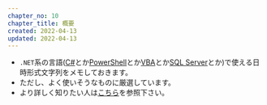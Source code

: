 ```yaml
---
chapter_no: 10
chapter_title: 概要
created: 2022-04-13
updated: 2022-04-13
---
```

- `.NET`系の言語([C#]({{link_to_it_csharp}})とか[PowerShell]({{link_to_it_powershell}})とか[VBA]({{link_to_it_vba}})とか[SQL Server]({{link_to_it_sqlserver}})とか)で使える日時形式文字列をメモしておきます。
- ただし、よく使いそうなものに厳選しています。
- より詳しく知りたい人は[こちら](https://docs.microsoft.com/ja-jp/dotnet/standard/base-types/custom-date-and-time-format-strings)を参照下さい。

